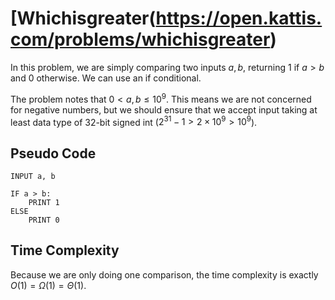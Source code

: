 # [Whichisgreater(https://open.kattis.com/problems/whichisgreater)

In this problem, we are simply comparing two inputs $a,b$, returning $1$ if $a > b$ and $0$ otherwise. We can use an if conditional.

The problem notes that $0 < a,b \leq 10^9$. This means we are not concerned for negative numbers, but we should ensure that we accept input taking at least data type of 32-bit signed int ($2^{31}-1 > 2 \times 10^9 > 10^9$).
## Pseudo Code
```
INPUT a, b

IF a > b:
    PRINT 1
ELSE
    PRINT 0

```

## Time Complexity
Because we are only doing one comparison, the time complexity is exactly $O(1) = \Omega(1) = \Theta(1)$.